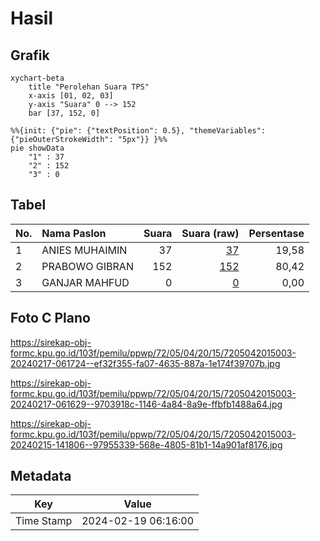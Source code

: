 # Hasil

## Grafik

```mermaid
xychart-beta
    title "Perolehan Suara TPS"
    x-axis [01, 02, 03]
    y-axis "Suara" 0 --> 152
    bar [37, 152, 0]
```

```mermaid
%%{init: {"pie": {"textPosition": 0.5}, "themeVariables": {"pieOuterStrokeWidth": "5px"}} }%%
pie showData
    "1" : 37
    "2" : 152
    "3" : 0
```

## Tabel

| No. | Nama Paslon    | Suara | Suara (raw) | Persentase |
|:--- |:-------------- | -----:| -----------:| ----------:|
| 1   | ANIES MUHAIMIN | 37    | [37][p-1]   | 19,58      |
| 2   | PRABOWO GIBRAN | 152   | [152][p-2]  | 80,42      |
| 3   | GANJAR MAHFUD  | 0     | [0][p-3]    | 0,00       |


[p-1]: https://github.com/gigit-pemilu/pemilu-2024-72-sulawesi-tengah/blob/main/pilpres/hitung-suara/sub/72-sulawesi-tengah/sub/05-buol/sub/04-bunobogu/sub/2015-domag-mekar/sub/003-tps/sub/paslon-1.txt
[p-2]: https://github.com/gigit-pemilu/pemilu-2024-72-sulawesi-tengah/blob/main/pilpres/hitung-suara/sub/72-sulawesi-tengah/sub/05-buol/sub/04-bunobogu/sub/2015-domag-mekar/sub/003-tps/sub/paslon-2.txt
[p-3]: https://github.com/gigit-pemilu/pemilu-2024-72-sulawesi-tengah/blob/main/pilpres/hitung-suara/sub/72-sulawesi-tengah/sub/05-buol/sub/04-bunobogu/sub/2015-domag-mekar/sub/003-tps/sub/paslon-3.txt

## Foto C Plano

https://sirekap-obj-formc.kpu.go.id/103f/pemilu/ppwp/72/05/04/20/15/7205042015003-20240217-061724--ef32f355-fa07-4635-887a-1e174f39707b.jpg

https://sirekap-obj-formc.kpu.go.id/103f/pemilu/ppwp/72/05/04/20/15/7205042015003-20240217-061629--9703918c-1146-4a84-8a9e-ffbfb1488a64.jpg

https://sirekap-obj-formc.kpu.go.id/103f/pemilu/ppwp/72/05/04/20/15/7205042015003-20240215-141806--97955339-568e-4805-81b1-14a901af8176.jpg


## Metadata

| Key        | Value               |
| ---------- | ------------------- |
| Time Stamp | 2024-02-19 06:16:00 |



